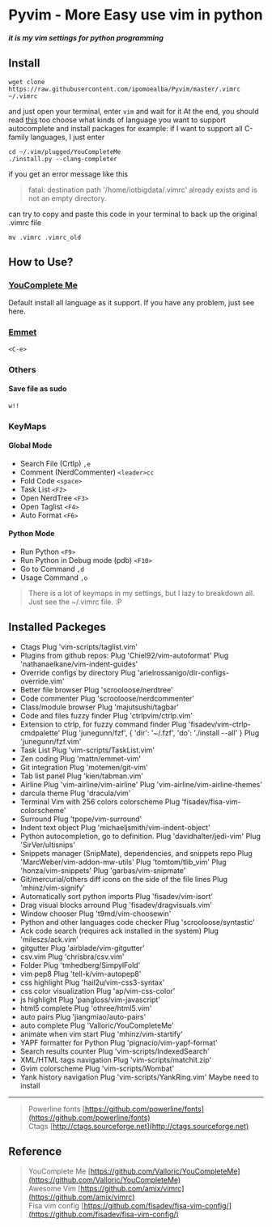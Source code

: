 Pyvim - More Easy use vim in python  
======
##### it is my vim settings for python programming

Install 
--------
```shell
wget clone https://raw.githubusercontent.com/ipomoealba/Pyvim/master/.vimrc ~/.vimrc
``` 

and just open your terminal, enter `vim` and wait for it 
At the end, you should read [this](https://github.com/Valloric/YouCompleteMe) too choose what kinds of language you want to support autocomplete and install packages
for example:
if I want to support all C-family languages, I just enter 

```shell
cd ~/.vim/plugged/YouCompleteMe
./install.py --clang-completer
```
if you get an error message like this 
>fatal: destination path '/home/iotbigdata/.vimrc' already exists and is not an empty directory.

can try to copy and paste this code in your terminal to back up the original .vimrc file 


```shell
mv .vimrc .vimrc_old 
```

How to Use?
----------
### [YouComplete Me](https://github.com/Valloric/YouCompleteMe)
Default install all language as it support.
If you have any problem, just see here. 

### [Emmet](https://docs.emmet.io)
```
<C-e>
```

### Others
#### Save file as sudo 
```
w!!
```
### KeyMaps

#### Global Mode
* Search File \(Crtlp\)
`,e`
* Comment \(NerdCommenter\)
`<leader>cc` 
* Fold Code 
`<space>`
* Task List
`<F2>`
* Open NerdTree
`<F3>`
* Open Taglist
`<F4>`
* Auto Format 
`<F6>`

#### Python Mode
* Run Python 
`<F9>`
* Run Python in Debug mode \(pdb\)
`<F10>`
* Go to Command 
`,d`
* Usage Command 
`,o`

> There is a lot of keymaps in my settings, but I lazy to breakdown all. Just see the ~/.vimrc file. :P


Installed Packeges
------------------

* Ctags
Plug 'vim-scripts/taglist.vim'
* Plugins from github repos:
Plug 'Chiel92/vim-autoformat'
Plug 'nathanaelkane/vim-indent-guides'
* Override configs by directory
Plug 'arielrossanigo/dir-configs-override.vim'
* Better file browser
Plug 'scrooloose/nerdtree'
* Code commenter
Plug 'scrooloose/nerdcommenter'
* Class/module browser
Plug 'majutsushi/tagbar'
* Code and files fuzzy finder
Plug 'ctrlpvim/ctrlp.vim'
* Extension to ctrlp, for fuzzy command finder
Plug 'fisadev/vim-ctrlp-cmdpalette'
Plug 'junegunn/fzf', { 'dir': '~/.fzf', 'do': './install --all' }
Plug 'junegunn/fzf.vim'
* Task List 
Plug 'vim-scripts/TaskList.vim'
* Zen coding
Plug 'mattn/emmet-vim'
* Git integration
Plug 'motemen/git-vim'
* Tab list panel
Plug 'kien/tabman.vim'
* Airline
Plug 'vim-airline/vim-airline'
Plug 'vim-airline/vim-airline-themes'
* darcula theme
Plug 'dracula/vim'
* Terminal Vim with 256 colors colorscheme
Plug 'fisadev/fisa-vim-colorscheme'
* Surround
Plug 'tpope/vim-surround'
* Indent text object
Plug 'michaeljsmith/vim-indent-object'
* Python autocompletion, go to definition.
Plug 'davidhalter/jedi-vim'
Plug 'SirVer/ultisnips'
* Snippets manager (SnipMate), dependencies, and snippets repo
Plug 'MarcWeber/vim-addon-mw-utils'
Plug 'tomtom/tlib_vim'
Plug 'honza/vim-snippets'
Plug 'garbas/vim-snipmate'
* Git/mercurial/others diff icons on the side of the file lines
Plug 'mhinz/vim-signify'
* Automatically sort python imports
Plug 'fisadev/vim-isort'
* Drag visual blocks arround
Plug 'fisadev/dragvisuals.vim'
* Window chooser
Plug 't9md/vim-choosewin'
* Python and other languages code checker
Plug 'scrooloose/syntastic'
* Ack code search (requires ack installed in the system)
Plug 'mileszs/ack.vim'
* gitgutter
Plug 'airblade/vim-gitgutter'
* csv.vim
Plug 'chrisbra/csv.vim'
* Folder
Plug 'tmhedberg/SimpylFold'
* vim pep8
Plug 'tell-k/vim-autopep8'
* css highlight
Plug 'hail2u/vim-css3-syntax'
* css color visualization
Plug 'ap/vim-css-color'
* js highlight
Plug 'pangloss/vim-javascript'
* html5 complete
Plug 'othree/html5.vim'
* auto pairs
Plug 'jiangmiao/auto-pairs'
* auto complete
Plug 'Valloric/YouCompleteMe'
* animate when vim start
Plug 'mhinz/vim-startify'
* YAPF formatter for Python
Plug 'pignacio/vim-yapf-format'
* Search results counter
Plug 'vim-scripts/IndexedSearch'
* XML/HTML tags navigation
Plug 'vim-scripts/matchit.zip'
* Gvim colorscheme
Plug 'vim-scripts/Wombat'
* Yank history navigation
Plug 'vim-scripts/YankRing.vim'
Maybe need to install 
---------------------
> Powerline fonts [https://github.com/powerline/fonts](https://github.com/powerline/fonts) <br>
> Ctags [http://ctags.sourceforge.net](http://ctags.sourceforge.net)



Reference
---------
> YouComplete Me [https://github.com/Valloric/YouCompleteMe](https://github.com/Valloric/YouCompleteMe)<br>
> Awesome Vim [https://github.com/amix/vimrc](https://github.com/amix/vimrc)<br>
> Fisa vim config [https://github.com/fisadev/fisa-vim-config/](https://github.com/fisadev/fisa-vim-config/)<br>

